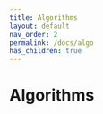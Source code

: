 ```yaml
---
title: Algorithms
layout: default
nav_order: 2
permalink: /docs/algo
has_children: true
---
```

# Algorithms
